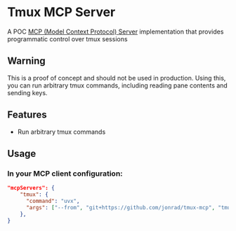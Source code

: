# Tmux MCP Server

A POC [MCP (Model Context Protocol) Server](https://modelcontextprotocol.io/introduction) implementation that provides programmatic control over tmux sessions

## Warning

This is a proof of concept and should not be used in production. Using this, you can run arbitrary tmux commands, including reading pane contents and sending keys. 

## Features

- Run arbitrary tmux commands

## Usage

### In your MCP client configuration:

```json
"mcpServers": {
    "tmux": {
      "command": "uvx",
      "args": ["--from", "git+https://github.com/jonrad/tmux-mcp", "tmux-mcp"]
    },
}
```